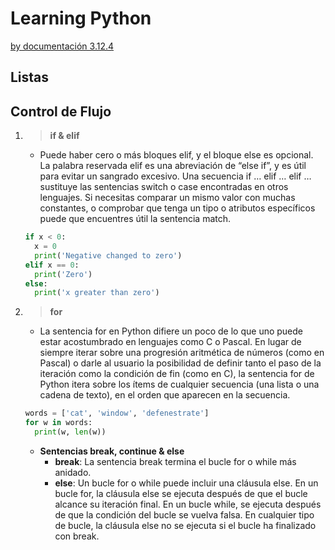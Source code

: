 # Learning Python

[by documentación 3.12.4]("https://docs.python.org/es/3/tutorial/")

## Listas
## Control de Flujo
1. > **if & elif**
    - Puede haber cero o más bloques elif, y el bloque else es opcional. La palabra reservada elif es una abreviación de “else if”, y es útil para evitar un sangrado excesivo. Una secuencia if … elif … elif … sustituye las sentencias switch o case encontradas en otros lenguajes. Si necesitas comparar un mismo valor con muchas constantes, o comprobar que tenga un tipo o atributos específicos puede que encuentres útil la sentencia match.

    ```python
    if x < 0:
      x = 0
      print('Negative changed to zero')
    elif x == 0:
      print('Zero')
    else:
      print('x greater than zero')
    ```

2. > **for**
    - La sentencia for en Python difiere un poco de lo que uno puede estar acostumbrado en lenguajes como C o Pascal. En lugar de siempre iterar sobre una progresión aritmética de números (como en Pascal) o darle al usuario la posibilidad de definir tanto el paso de la iteración como la condición de fin (como en C), la sentencia for de Python itera sobre los ítems de cualquier secuencia (una lista o una cadena de texto), en el orden que aparecen en la secuencia.

    ```python
    words = ['cat', 'window', 'defenestrate']
    for w in words:
      print(w, len(w))
    ```
    - **Sentencias break, continue & else**
      - **break**: La sentencia break termina el bucle for o while más anidado.
      - **else**: Un bucle for o while puede incluir una cláusula else. En un bucle for, la cláusula else se ejecuta después de que el bucle alcance su iteración final. En un bucle while, se ejecuta después de que la condición del bucle se vuelva falsa. En cualquier tipo de bucle, la cláusula else no se ejecuta si el bucle ha finalizado con break.

